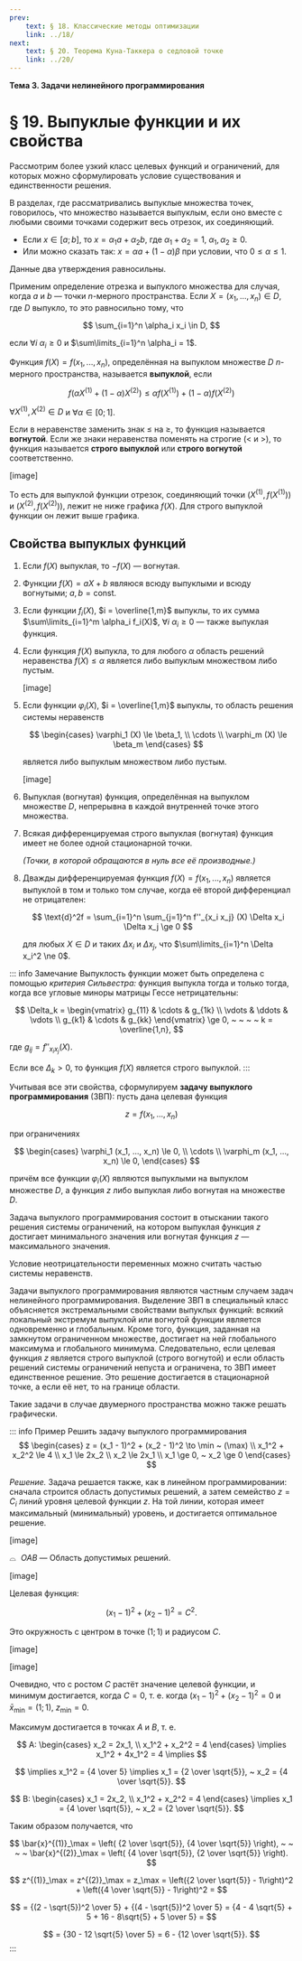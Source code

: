 ```yaml
---
prev:
    text: § 18. Классические методы оптимизации
    link: ../18/
next:
    text: § 20. Теорема Куна-Таккера о седловой точке
    link: ../20/
---
```


**Тема 3. Задачи нелинейного программирования**

# § 19. Выпуклые функции и их свойства

Рассмотрим более узкий класс целевых функций и ограничений, для которых можно сформулировать условие существования и единственности решения.

В разделах, где рассматривались выпуклые множества точек, говорилось, что множество называется выпуклым, если оно вместе с любыми своими точками содержит весь отрезок, их соединяющий.

* Если $x \in [a; b]$, то $x = \alpha_1 a + \alpha_2 b$, где $\alpha_1 + \alpha_2 = 1$, $\alpha_1, \alpha_2 \ge 0$.
* Или можно сказать так: $x = \alpha a + (1 - \alpha) \beta$ при условии, что $0 \le \alpha \le 1$.

Данные два утверждения равносильны.

Применим определение отрезка и выпуклого множества для случая, когда $a$ и $b$ — точки $n$-мерного пространства. Если $X = (x_1, ..., x_n) \in D$, где $D$ выпукло, то это равносильно тому, что

$$
\sum_{i=1}^n \alpha_i x_i \in D,
$$

если $\forall i ~ \alpha_i \ge 0$ и $\sum\limits_{i=1}^n \alpha_i = 1$.

Функция $f(X) = f(x_1, ..., x_n)$, определённая на выпуклом множестве $D$ $n$-мерного пространства, называется **выпуклой**, если

$$
f(\alpha X^{(1)} + (1 - \alpha) X^{(2)}) \le
\alpha f(X^{(1)}) + (1 - \alpha) f(X^{(2)})
$$

$\forall X^{(1)}, X^{(2)} \in D$ и $\forall \alpha \in [0; 1]$.

Если в неравенстве заменить знак $\le$ на $\ge$, то функция называется **вогнутой**. Если же знаки неравенства поменять на строгие ($<$ и $>$), то функция называется **строго выпуклой** или **строго вогнутой** соответственно.

[image]

То есть для выпуклой функции отрезок, соединяющий точки $(X^{(1)}, f(X^{(1)}))$ и $(X^{(2)}, f(X^{(2)}))$, лежит не ниже графика $f(X)$. Для строго выпуклой функции он лежит выше графика.

## Свойства выпуклых функций

1. Если $f(X)$ выпуклая, то $-f(X)$ — вогнутая.

2. Функции $f(X) = aX + b$ являюся всюду выпуклыми и всюду вогнутыми; $a,b = \text{const}$.

3. Если функции $f_i(X)$, $i = \overline{1,m}$ выпуклы, то их сумма $\sum\limits_{i=1}^m \alpha_i f_i(X)$, $\forall i ~ \alpha_i \ge 0$ — также выпуклая функция.

4. Если функция $f(X)$ выпукла, то для любого $\alpha$ область решений неравенства $f(X) \le \alpha$ является либо выпуклым множеством либо пустым.

   [image]

5. Если функции $\varphi_i(X)$, $i = \overline{1,m}$ выпуклы, то область решения системы неравенств

   $$
   \begin{cases}
   \varphi_1 (X) \le \beta_1, \\
   \cdots \\
   \varphi_m (X) \le \beta_m
   \end{cases}
   $$

   является либо выпуклым множеством либо пустым.

   [image]

6. Выпуклая (вогнутая) функция, определённая на выпуклом множестве $D$, непрерывна в каждой внутренней точке этого множества.

7. Всякая дифференцируемая строго выпуклая (вогнутая) функция имеет не более одной стационарной точки.

   *(Точки, в которой обращаются в нуль все её производные.)*

8. Дважды дифференцируемая функция $f(X) = f(x_1, ..., x_n)$ является выпуклой в том и только том случае, когда её второй дифференциал не отрицателен:
   
   $$
   \text{d}^2f = \sum_{i=1}^n \sum_{j=1}^n f''_{x_i x_j} (X) \Delta x_i \Delta x_j \ge 0
   $$

   для любых $X \in D$ и таких $\Delta x_i$ и $\Delta x_j$, что $\sum\limits_{i=1}^n \Delta x_i^2 \ne 0$.

::: info Замечание
Выпуклость функции может быть определена с помощью *критерия Сильвестра:* функция выпукла тогда и только тогда, когда все угловые миноры матрицы Гессе нетрицательны:

$$
\Delta_k =
\begin{vmatrix}
g_{11} & \cdots & g_{1k} \\
\vdots & \ddots & \vdots \\
g_{k1} & \cdots & g_{kk}
\end{vmatrix}
\ge 0, ~ ~ ~ ~ k = \overline{1,n},
$$

где $g_{ij} = f''_{x_i x_j} (X)$.

Если все $\Delta_k > 0$, то функция $f(X)$ является строго выпуклой.
:::

Учитывая все эти свойства, сформулируем **задачу выпуклого программирования** (ЗВП): пусть дана целевая функция

$$
z = f(x_1, ..., x_n)
$$

при ограничениях

$$
\begin{cases}
\varphi_1 (x_1, ..., x_n) \le 0, \\
\cdots \\
\varphi_m (x_1, ..., x_n) \le 0,
\end{cases}
$$

причём все функции $\varphi_i(X)$ являются выпуклыми на выпуклом множестве $D$, а функция $z$ либо выпуклая либо вогнутая на множестве $D$.

Задача выпуклого программирования состоит в отыскании такого решения системы ограничений, на котором выпуклая функция $z$ достигает минимального значения или вогнутая функция $z$ — максимального значения.

Условие неотрицательности переменных можно считать частью системы неравенств.

Задачи выпуклого программирования являются частным случаем задач нелинейного программирования. Выделение ЗВП в специальный класс объясняется экстремальными свойствами выпуклых функций: всякий локальный экстремум выпуклой или вогнутой функции является одновременно и глобальным. Кроме того, функция, заданная на замкнутом ограниченном множестве, достигает на ней глобального максимума и глобального минимума. Следовательно, если целевая функция $z$ является строго выпуклой (строго вогнутой) и если область решений системы ограничений непуста и ограничена, то ЗВП имеет единственное решение. Это решение достигается в стационарной точке, а если её нет, то на границе области.

Такие задачи в случае двумерного пространства можно также решать графически.

::: info Пример
Решить задачу выпуклого программирования
$$
\begin{cases}
z = (x_1 - 1)^2 + (x_2 - 1)^2 \to \min ~ (\max) \\
x_1^2 + x_2^2 \le 4 \\
x_1 \le 2x_2 \\
x_2 \le 2x_1 \\
x_1 \ge 0, ~ x_2 \ge 0
\end{cases}
$$

*Решение.* Задача решается также, как в линейном программировании: сначала строится область допустимых решений, а затем семейство $z = C_i$ линий уровня целевой функции $z$. На той линии, которая имеет максимальный (минимальный) уровень, и достигается оптимальное решение.

[image]

$⌓ ~\! ~ OAB$ — Область допустимых решений.

[image]

Целевая функция:

$$
(x_1 - 1)^2 + (x_2 - 1)^2 = C^2.
$$

Это окружность с центром в точке $(1;1)$ и радиусом $C$.

[image]

[image]

Очевидно, что с ростом $C$ растёт значение целевой функции, и минимум достигается, когда $C = 0$, т. е. когда $(x_1 - 1)^2 + (x_2 - 1)^2 = 0$ и $\bar{x}_\min = (1;1)$, $z_\min = 0$.

Максимум достигается в точках $A$ и $B$, т. е.

$$
A:
\begin{cases}
x_2 = 2x_1, \\
x_1^2 + x_2^2 = 4
\end{cases} \implies
x_1^2 + 4x_1^2 = 4 \implies
$$

$$
\implies x_1^2 = {4 \over 5} \implies x_1 = {2 \over \sqrt{5}}, ~ x_2 = {4 \over \sqrt{5}}.
$$

$$
B:
\begin{cases}
x_1 = 2x_2, \\
x_1^2 + x_2^2 = 4
\end{cases} \implies
x_1 = {4 \over \sqrt{5}}, ~ x_2 = {2 \over \sqrt{5}}.
$$

Таким образом получается, что

$$
\bar{x}^{(1)}_\max = \left(
    {2 \over \sqrt{5}}, {4 \over \sqrt{5}}
\right), ~ ~ ~ ~
\bar{x}^{(2)}_\max = \left(
    {4 \over \sqrt{5}}, {2 \over \sqrt{5}}
\right).
$$

$$
z^{(1)}_\max = z^{(2)}_\max = z_\max =
\left({2 \over \sqrt{5}} - 1\right)^2 + \left({4 \over \sqrt{5}} - 1\right)^2 =
$$

$$
= {(2 - \sqrt{5})^2 \over 5} + {(4 - \sqrt{5})^2 \over 5}
= {4 - 4 \sqrt{5} + 5 + 16 - 8\sqrt{5} + 5 \over 5} =
$$

$$
= {30 - 12 \sqrt{5} \over 5} = 6 - {12 \over \sqrt{5}}.
$$
:::